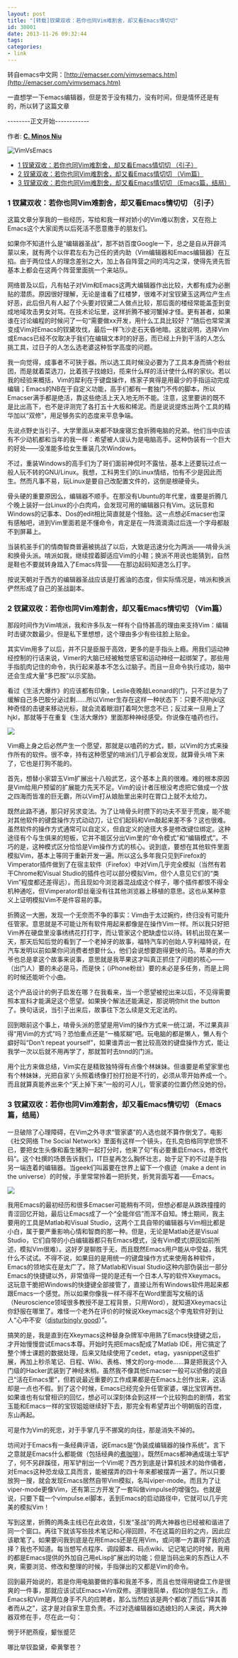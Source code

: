 ```yaml
---
layout: post
title: "[转载]钗黛双收：若你也同Vim难割舍，却又看Emacs情切切"
id: 30001
date: 2013-11-26 09:32:44
tags: 
categories: 
- link
---
```


转自emacs中文网：[http://emacser.com/vimvsemacs.htm](http://emacser.com/vimvsemacs.htm)

一直想学一下emacs编辑器，但是苦于没有精力，没有时间，但是情怀还是有的，所以转了这篇文章

--------正文开始------------

作者: [**C. Minos Niu**](http://emacser.com/about.htm#cminosniu)

![](https://dea.googlecode.com/svn/trunk/screenshots/editor_war.png "VimVsEmacs")

*   [1 钗黛双收：若你也同Vim难割舍，却又看Emacs情切切 （引子）](http://emacser.com/vimvsemacs.htm#sec-1)
*   [2 钗黛双收：若你也同Vim难割舍，却又看Emacs情切切 （Vim篇）](http://emacser.com/vimvsemacs.htm#sec-2)
*   [3 钗黛双收：若你也同Vim难割舍，却又看Emacs情切切 （Emacs篇，结局）](http://emacser.com/vimvsemacs.htm#sec-3)

### 1 钗黛双收：若你也同Vim难割舍，却又看Emacs情切切 （引子）

这篇文章分享我的一些经历，写给和我一样对娇小的Vim难以割舍，又在抱上Emacs这个大家闺秀以后死活不愿意撒手的朋友们。 

如果你不知道什么是“编辑器圣战”，那不妨百度Google一下，总之是自从开辟鸿蒙以来，就有两个以伴君左右为己任的贤内助（Vim编辑器和Emacs编辑器）在互掐。由于两位佳人的理念差别之大，加上各自阵营之间的鸿沟之深，使得先贤先哲基本上都会在这两个阵营里面挑一个来站队。

网络普及以后，凡有帖子对Vim和Emacs这两大编辑器作出比较，大都有成为必删贴的潜质。原因很好理解，无论是谁看了红楼梦，很难不对宝钗黛玉这两位产生点好恶，此后但凡有人起了个头要对钗黛二人做点比较，那后面的楼经常能盖歪到变成地域攻击男女对骂。在技术论坛里，这样折腾不被河蟹掉才怪。更有甚者，如果谁在讨论编程的时候问了一句“需要做xx开发，用什么工具比较好？”随后也常常演变成Vim对Emacs的钗黛攻伐，最后一样飞沙走石天昏地暗。这就说明，选择Vim或Emacs已经不仅取决于我们在编辑文本时的好恶，而已经上升到干活的人怎么挑工具，过日子的人怎么选老婆这种哲学高度的问题。

我一向觉得，成事者不可狭于器。所以选工具时候没必要为了工具本身而搞个粉丝团，而是就着菜选刀，比着孩子找媳妇，揽来什么样的活计使什么样的家伙。若以我的经验来概括，Vim的犀利在于键盘操作，练家子爽得是用最少的手指运动完成编辑；Emacs的NB在于自定义功能，高手们都有一套独门不传的脚本，所以Emacser满手都是绝活，靠这些绝活上天入地无所不能。注意，这里要讲的既不是比出高下，也不是评测完了各打五十大板和稀泥。而是说说提炼出两个工具的精华加以“双修”，用足够务实的态度来平息争端。

先说点野史当引子。大学里面从来都不缺废寝忘食折腾电脑的兄弟。他们当中应该有不少动机都和当年的我一样：希望被人误认为是电脑高手。这种伪装有一个巨大的好处——没准能多给女生重装几次Windows。

不过，重装Windows的高手们为了哥们面前神侃时不露怯，基本上还要玩过点一般人玩不转的GNU/Linux。我想，工科男生们的Linux情结，怕有不少是因此而生。然而凡事不易，玩Linux是要自己改配置文件的，这倒是根硬骨头。

骨头硬的重要原因么，编辑器不顺手。在那没有Ubuntu的年代里，谁要是折腾几个晚上装好一台Linux的小白肉鸡，会发现可用的编辑器只有Vim。这玩意和Windows的记事本、Dos的edit相比简直就是个怪胎。这一点想必Emacser也深有感触吧，进到Vim里面若是不懂命令，肯定是在一阵滴滴滴过后连一个字母都敲不到屏幕上。

当装机圣手们的情商智商普遍被挑战了以后，大致是迅速分化为两派——啃骨头派和换骨头派。啃派如我，继续捏着脚适应Vim的小鞋；换派不用说也能猜到，自然是鞋也不要就转身踏入了Emacs阵营——在那边起码知道怎么打字。

按说天朝对于西方的编辑器圣战应该是打酱油的态度，但实际情况是，啃派和换派俨然形成了自己的圣战副本。

### 2 钗黛双收：若你也同Vim难割舍，却又看Emacs情切切 （Vim篇）

那段时间作为Vim啃派，我和许多队友一样有个自恃甚高的理由来支持Vim：编辑时击键次数最少。但是私下里想想，这个理由多少有些往脸上贴金。

其实Vim用多了以后，并不只是臣服于高效，更多的是手指头上瘾。用我们运动神经控制的行话来说，Vimer的大脑已经被触觉感官和运动神经一起绑架了。那些用手指肌肉记住的命令，执行起来基本不怎么过脑子。而且一旦命令执行成功，脑中还会生成大量“多巴胺”以示奖励。

看过《生活大爆炸》的应该都有印象，Leslie夜晚敲Leonard的门，只不过是为了缓解自己多巴胺分泌过剩……所以Vimer生存在这样一种状态下：只要不用hjkl这种奇怪的击键来移动光标，就会流着眼泪打着呵欠思念不已；反过来一旦用上了hjkl，那就等于在重复《生活大爆炸》里面那种神经感受。你说像在嗑药也行。

![](https://dea.googlecode.com/svn/trunk/screenshots/vim_tbbt.png)

Vim瘾上身之后必然产生一个愿望，那就是以嗑药的方式，额，以Vim的方式来操作所有的软件。很不幸，持有这种愿望的啃派们几乎都会发现，就算骨头啃下来了，它也是打狗不能的。

首先，想替小家碧玉Vim扩展出十八般武艺，这个基本上真的很难。难的根本原因是Vim给用户预留的扩展能力先天不足。Vim的设计者压根没考虑把它做成一个放之四海而皆准的巨无霸，所以Vim打从娘胎里出来时在胃口上就不太给力。

既然此路不通，那只好另求变法。为了让啃骨头时攒下的功夫不至于荒废，能不能对其他软件的键盘操作方式动动刀，让它们起码和Vim敲起来差不多？这也很难。虽然软件的操作方式通常可以自定义，但自定义的途径大多是修改键位绑定。这种途径有个与生俱来的短板，它并不能区分出Vim里的“命令模式”和“编辑模式”。不巧的是，这种模式区分恰恰是Vim操作方式的核心。说到底，要想在其他软件里面模拟Vim，基本上等同于重新开发一遍。所以这么多年我只见到Firefox的Vimperator插件做到了在宿主软件（Firefox）中对Vim几乎完全模拟（当然有若干Chrome和Visual Studio的插件也可以部分模拟Vim，但个人意见它们的“类Vim”程度都还差得远）。而且现如今浏览器混战成这个样子，哪个插件都恨不得全机种通吃，但Vimperator却丝毫没有往其他浏览器上移植的意思。这也从某种意义上证明模拟Vim不是件容易的事。

折腾这一大圈，发现一个无奈而不争的事实：Vim由于太过婉约，终归没有可能升任管家。意思就是不可能让所有软件用起来都像是在操作Vim一样。所以我只好把Vim养在硬盘里没事绣绣花打打字，而让管家这个肥缺虚位以待。转机出现在某一天，那天后知后觉的看到了一个老掉牙的故事，福特汽车的创始人亨利福特说，在汽车发明以前如果你问消费者想要什么，他们会说想要跑得更快的马。苹果的乔大爷也总是拿这个故事来说事，意思就是我苹果这才叫真正抓住了问题的核心——（出门人）要的未必是马，而是快；（iPhone粉丝）要的未必是多任务，而是上网的时候还能听个小曲。

这个产品设计的例子启发在哪？在我看来，当一个愿望被挖出来以后，不见得需要照本宣科才能满足这个愿望。如果换个解法还能满足，那说明你hit the button了。换句话说，当引子出来后，故事往下怎么续是文无定法的。

回到眼前这个事上，啃骨头派的愿望是用Vim的操作方式来一统江湖，不过果真非得“用Vim的方式”吗？恐怕重点还是“一桶浆糊”吧。玩电脑的都是懒人，懒人有个癖好叫“Don’t repeat yourself”，如果谁弄出一套比较高效的键盘操作方式，能让我学一次以后就不用再学了，那就暂时去tnnd的门派。

用个比方来做总结，Vim实在是精致独特得有点像个林妹妹。但谁要是希望家里也有个林妹妹，光把自家丫头照着绣像打扮打扮是不行的，必须从零开始养成一个。而且就算真能养出来个“天上掉下来”一般的可人儿，管家婆的位置仍然没她的份。

### 3 钗黛双收：若你也同Vim难割舍，却又看Emacs情切切 （Emacs篇，结局）

一旦破除了心理障碍，在Vim之外寻求“管家婆”的人选也就不算作倒戈了。电影《社交网络 The Social Network》里面有这样一个镜头，在扎克伯格同学悲愤不已，要把女生头像和畜生猪狗一起打分时，他来了句“有必要重启Emacs，修改代码”。这个杜撰的场景告诉我们，IT巨星再怎么胸怀壮志，始于足下的不过是手指另一端连着的编辑器。当geek们叫嚣要在世界上留下一个痕迹（make a dent in the universe）的时候，手里常常拎着一把折凳，折凳背面写着——Emacs。

![](https://dea.googlecode.com/svn/trunk/screenshots/emacs_the_social_network.png)

我用Emacs的最初经历和很多Emacser可能稍有不同，但想必都是从跌跌撞撞的青涩回忆开始，最后让Emacs成了一个“全能伴侣”而浑不自知。博士期间，我主要用的工具是Matlab和Visual Studio，这两个工具自带的编辑器与Vim相比都是小白，属于要严重影响心情和智商的那一种。但是，无论是Matlab还是Visual Studio，它们自带的小白编辑器都只有Emacs模式，没有Vim模式(原因如前所述，模拟Vim很难）。这好歹是聊胜于无，而且既然Emacs用户能从中受益，我凭什么不试试。不得不说，如果目的是用统一的键盘操作方式来使用各种软件，Emacs的领地实在是太广了。除了Matlab和Visual Studio这种内部伪装出一部分Emacs的快捷键以外，非常值得一提的是还有一个日本人写的软件Xkeymacs。这玩意干脆把Windows的快捷键全部接管了，直接让所有Windows软件用起来都跟Emacs一个感觉。所以如果你像我一样不得不在Word里面写文稿的话（Neuroscience领域很多教授不是工程背景，只用Word），就知道Xkeymacs让你舒服在哪里了。难怪一个老外在评价的时候说Xkeymacs这个李鬼软件好到让人“心中不安（[disturbingly good](http://squizlog.keithpitty.org/archives/2005/02/17/the_power_of_vim.html)）”。

搞笑的是，我是直到在Xkeymacs这种替身杂牌军中用熟了Emacs快捷键之后，才开始慢慢尝试Emacs本尊。开始时先把Emacs配成了Matlab IDE，用它搞定了整个博士课题的数据处理，后来又陆续使用了cedet，etag，yasnippet这些扩展，再加上秒杀笔记、日程、Wiki、表格、博文的org-mode……算是把我这个入门级的Hacker武装到了神经末梢。虽然我不像其他Emacser一般可以骄傲的说自己“活在Emacs里”，但若说最近重要的工作成果都是在Emacs上创作出来，这话却是一点也不假。到了这个时候，Emacs已经完全升任管家婆，堪比宝钗再世。如果谁也有似曾相识的回忆，想必可以深刻体会到这样一个比较狗血的剧情，若宝玉能和Emacs一样的宝钗姐姐继续好下去，那完全有希望弄出个明朝版的百度，东山再起。

可是作为Vim的死忠，对于手掌几乎不挪窝的向往，那是消失不掉的。

坊间对于Emacs有一条经典评语，说Emacs是“伪装成编辑器的操作系统”。言下之意就是Emacs什么都能做（包括经典的[煮咖啡](http://www.emacswiki.org/emacs/CoffeeMode)）。既然Emacs都神通成瑞士军铲了，何不另辟蹊径，用军铲削出一个Vim呢？西方到底是计算机技术的始作俑者，对Emacs这种恐龙级工具而言，能被摆弄的四十年来都被摆弄一遍了。所以只要放狗一搜，就会发现Emacs居然自带Vim模拟，名叫viper-mode。而且为了让viper-mode更像Vim，还有第三方开发了一套叫做vimpulse的增强包。也就是说，只要下载一个vimpulse.el脚本，丢到Emacs的启动路径中，它就可以几乎完美的模拟Vim！

写到这里，折腾的两条主线已在此收敛，引发“圣战”的两大神器也已经被和谐进了同一个窗口。再往下就该写些技术笔记和心得回顾，不在这篇的目的之内，因此应该歇笔了。如果要问我到底是在用Emacs还是在用Vim，或问哪一方赢得了我的选择？我也不知道。每当想写点程序、调段脚本、码点wiki、记记笔记的时候，我用的都是Emacs提供的外加自己用eLisp扩展出的功能；但是当码出来的东西让人不爽，需要浏览、修改和整理的时候，手指弹出的又都是Vim的命令。

回到最开始说的，若是你用电脑要做的事和我差不多，而且也觉得用键盘工作是很爽的一件事，那就应该试试Emacs+Vim双修。道理很简单，假如你是包工头，而Emacs和Vim是两位身手不凡的应聘者，那么当然应该是两个都收了而后“择其善者而从之”，这才是对自家生意负责。不过对选编辑器如选媳妇的人来说，两大神器双修在手，尽在此一句：

惘于环肥燕瘦，颦怅蹙茫

哪比举钗盈黛，牵黄擎苍？